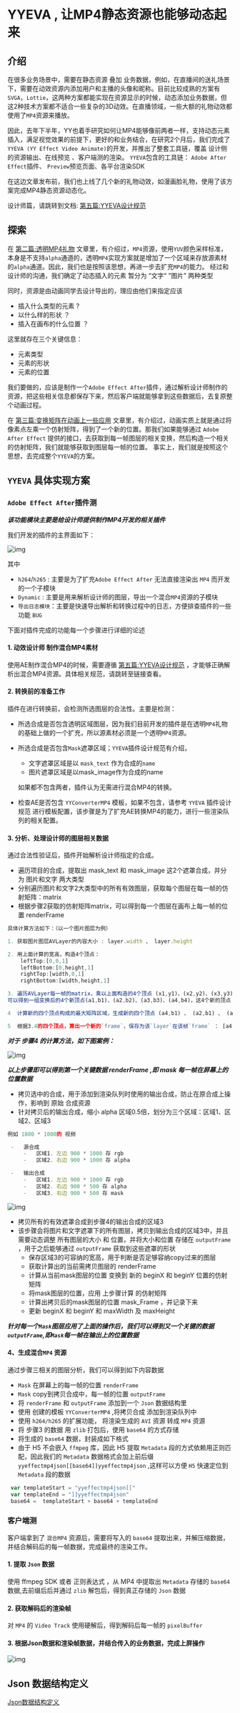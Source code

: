 # YYEVA , 让MP4静态资源也能够动态起来

## 介绍

在很多业务场景中，需要在静态资源 叠加 业务数据，例如，在直播间的送礼场景下，需要在动效资源内添加用户和主播的头像和昵称。目前比较成熟的方案有 `SVGA`，`Lottie`，这两种方案都能实现在资源显示的时候，动态添加业务数据，但这2种技术方案都不适合一些复杂的3D动效。在直播领域，一些大额的礼物动效都使用了`MP4`资源来播放。

因此，去年下半年，YY也着手研究如何让MP4能够像前两者一样，支持动态元素插入，满足视觉效果的前提下，更好的和业务结合，在研究2个月后，我们完成了`YYEVA (YY Effect Video Animate)`的开发，并推出了整套工具链，覆盖 设计侧的资源输出、在线预览 、客户端测的渲染。
`YYEVA`包含的工具链： `Adobe After Effect`插件、 `Preview`预览页面、各平台渲染SDK

在这边文章发布前，我们也上线了几个新的礼物动效，如漫画脸礼物，使用了该方案完成MP4静态资源动态化。

设计师篇，请跳转到文档: [第五篇:YYEVA设计规范](./YYEVA设计规范.md)


## 探索

在 [第二篇:透明MP4礼物](./docs/透明MP4礼物.md) 文章里，有介绍过，`MP4`资源，使用`YUV`颜色采样标准，本身是不支持`alpha`通道的，透明`MP4`实现方案就是增加了一个区域来存放源素材的`alpha`通道。因此，我们也是按照该思想，再进一步去扩充`MP4`的能力。
经过和设计师的沟通，我们确定了动态插入的元素 暂分为 “文字“ ”图片” 两种类型

同时，资源是由动画同学去设计导出的，理应由他们来指定应该
  * 插入什么类型的元素 ?
  * 以什么样的形状 ？
  * 插入在画布的什么位置 ？ 
  
 这里就存在三个关键信息： 
   * 元素类型
   * 元素的形状 
   * 元素的位置 
 
我们要做的，应该是制作一个`Adobe Effect After`插件，通过解析设计师制作的资源，把这些相关信息都保存下来，然后客户端就能够拿到这些数据后，去复原整个动画过程。

在 [第三篇:变换矩阵在动画上一些应用](./docs/变换矩阵在动画上一些应用.md) 文章里，有介绍过，动画实质上就是通过将像素点左乘一个仿射矩阵，得到了一个新的位置。那我们如果能够通过 `Adobe After Effect` 提供的接口，去获取到每一帧图层的相关变换，然后构造一个相关的仿射矩阵，我们就能够获取到图层每一帧的位置。
事实上，我们就是按照这个思想，去完成整个`YYEVA`的方案。


## `YYEVA` 具体实现方案

### `Adobe Effect After`插件测 

***该功能模块主要是给设计师提供制作MP4开发的相关插件***

我们开发的插件的主界面如下： 

![img](./img/yyeva_ae_plugin_main.png)

其中
* `h264`/`h265` : 主要是为了扩充`Adobe Effect After` 无法直接渲染出 `MP4` 而开发的一个子模块
* `Dynamic` : 主要是用来解析设计师的图层，导出一个混合`MP4`资源的子模块
* `导出日志模块`：主要是快速导出解析和转换过程中的日志，方便排查插件的一些功能 `BUG`

下面对插件完成的功能每一个步骤进行详细的论述

#### 1. 动效设计师 制作混合MP4素材

使用AE制作混合MP4的时候，需要遵循  [第五篇:YYEVA设计规范](./docs/YYEVA设计规范.md) ，才能够正确解析出混合MP4资源。具体相关规范，请跳转至链接查看。

#### 2. 转换前的准备工作

插件在进行转换前，会检测所选图层的合法性。主要是检测：
*  所选合成是否包含透明区域图层，因为我们目前开发的插件是在透明`MP4`礼物的基础上做的一个扩充，所以源素材必须是一个透明`MP4`资源。
*  所选合成是否包含`Mask`遮罩区域；`YYEVA`插件设计规范有介绍，
   * 文字遮罩区域是以 `mask_text` 作为合成的`name` 
   * 图片遮罩区域是以mask_image作为合成的name
   
   如果都不包含两者，插件认为无需进行混合MP4的转换。
*  检查AE是否包含 `YYConverterMP4` 模板，如果不包含，请参考 `YYEVA` 插件设计规范 进行模板配置，该步骤是为了扩充AE转换MP4的能力，进行一些渲染队列的相关配置。

#### 3. 分析、处理设计师的图层相关数据

通过合法性验证后，插件开始解析设计师指定的合成。
*  遍历项目的合成，提取出 mask_text 和  mask_image 这2个遮罩合成，并分为 图片和文字 两大类型
*  分别遍历图片和文字2大类型中的所有有效图层，获取每个图层在每一帧的仿射矩阵：matrix
*  根据步骤2获取的仿射矩阵matrix，可以得到每一个图层在画布上每一帧的位置 renderFrame

```js
具体计算方法如下：（以一个图片图层为例）

1. 获取图片图层AVLayer的内容大小 : layer.width 、 layer.height

2. 用上面计算的宽高，构造4个顶点： 
    leftTop:[0,0,1]  
    leftBottom:[0,height,1] 
    rightTop:[width,0,1] 
    rightBottom:[width,height,1]

3. 遍历AVLayer每一帧的matrix，乘以上面构造的4个顶点 (x1,y1)、(x2,y2)、(x3,y3)、（x4,y4） 
可以得到一组变换后的4个新顶点(a1,b1)、(a2,b2)、(a3,b3)、(a4,b4)，这4个新的顶点 即为layer在该帧下变换后的顶点

4  计算新的四个顶点构成的最大矩阵区域，生成新的四个顶点 (a4,b1) 、 (a2,b1) 、 (a2,b3) 、(a4,b3)

5  根据3.4的四个顶点，算出一个新的`frame`，保存为该`layer`在该帧`frame` ： [a4 , b1 , a2 – a4 , b3  - b1]

```

***对于 步骤4 的计算方法，如下图案例：*** 

![img](./img/ae_calculator_frame.png)

***以上步骤即可以得到第一个关键数据 renderFrame ,即 mask 每一帧在屏幕上的位置数据***

* 拷贝选中的合成，用于添加到渲染队列时使用的输出合成，防止在原合成上操作，影响到 原始 合成资源
* 针对拷贝后的输出合成，缩小 alpha 区域0.5倍，划分为三个区域：区域1、区域2、区域3
```js
例如 1800 * 1000的 视频

 -   源合成
     -   区域1. 左边 900 * 1000 存 rgb
     -   区域2. 右边 900 * 1000 存 alpha

 -   输出合成
     -   区域1. 左边 900 * 1000 存 rgb
     -   区域2. 右边 900 * 500 存 alpha
     -   区域3. 右边 900 * 500 存 mask
```

![img](./img/ae_output_descript.png)

* 拷贝所有的有效遮罩合成到步骤4的输出合成的区域3
* 该步骤会将图片和文字遮罩下的所有图层，拷贝到输出合成的区域3中，并且需要动态调整 所有图层的大小 和 位置，并将大小和位置 存储在 `outputFrame` ，用于之后能够通过 `outputFrame` 获取到这些遮罩的形状 
  * 保存区域3的可容纳的宽高，用于判断是否足够容纳copy过来的图层
  * 获取计算出的当前需拷贝图层的 renderFrame
  * 计算从当前mask图层的位置 变换到 新的 beginX 和 beginY 位置的仿射矩阵
  * 将mask图层的位置，应用 上步骤计算 的仿射矩阵
  * 计算出拷贝后的mask图层的位置 mask_Frame ，并记录下来
  * 更新 beginX 和 beginY 和 maxWidth 及 maxHeight

***针对每一个`Mask`图层应用了上面的操作后，我们可以得到又一个关键的数据`outputFrame`,即`Mask`每一帧在输出上的位置数据***


#### 4、生成混合`MP4` 资源

通过步骤三相关的图层分析，我们可以得到如下内容数据
* `Mask` 在屏幕上的每一帧的位置 `renderFrame`
* `Mask` copy到拷贝合成中，每一帧的位置 `outputFrame`
* 将 `renderFrame` 和 `outputFrame` 添加到一个 `Json` 数据结构里
* 使用 创建的模板 `YYConverterMP4` ,将拷贝合成 添加到渲染队列中
* 使用 `h264/h265` 的扩展功能， 将渲染生成的 `AVI` 资源 转成 `MP4` 资源
* 将 步骤3 的数据 用 `zlib` 打包后，使用 `base64` 的方式存储
* 将生成的 `base64` 数据，封装成如下格式
* 由于 H5 不会嵌入 `ffmpeg` 库，因此 H5 提取 `Metadata` 段的方式依赖用正则匹配，因此我们的 `Metadata` 数据格式会加上前后缀 `yyeffectmp4json[[base64]]yyeffectmp4json` ,这样可以方便 `H5` 快速定位到 `Metadata` 段的数据

```js
 var templateStart = "yyeffectmp4json[["
 var templateEnd = "]]yyeffectmp4json"
 base64 =  templateStart + base64 + templateEnd
```
 
### 客户端测

  客户端拿到了 `混合MP4` 资源后，需要将写入的 `base64` 提取出来，并解压缩数据，并结合解码后的每一帧数据，完成最终的渲染工作。
  
  #### 1. 提取 `Json` 数据
  
  使用 ffmpeg SDK 或者 正则表达式 ，从 MP4 中提取出 `Metadata` 存储的 `base64` 数据,去前缀后后并通过 `zlib` 解包后，得到真正存储的 `Json` 数据
  
  
  #### 2. 获取解码后的渲染帧
  
  对 `MP4` 的 `Video Track` 使用硬解后，得到解码后每一帧的 `pixelBuffer`
  
  #### 3. 根据Json数据和渲染帧数据，并结合传入的业务数据，完成上屏操作
  
  ![img](./img/render_mobile.png)
 
## Json 数据结构定义

  [Json数据结构定义](./数据结构.md) 
  

  

